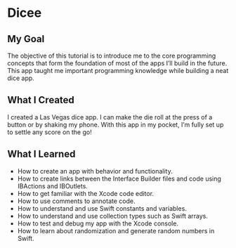 # Dicee

## My Goal

The objective of this tutorial is to introduce me to the core programming concepts that form the foundation of most of the apps I’ll build in the future. This app taught me important programming knowledge while building a neat dice app.

## What I Created

I created a Las Vegas dice app. I can make the die roll at the press of a button or by shaking my phone. With this app in my pocket, I’m fully set up to settle any score on the go!

## What I Learned

* How to create an app with behavior and functionality.
* How to create links between the Interface Builder files and code using IBActions and IBOutlets.
* How to get familiar with the Xcode code editor.
* How to use comments to annotate code.
* How to understand and use Swift constants and variables.
* How to understand and use collection types such as Swift arrays.
* How to test and debug my app with the Xcode console.
* How to learn about randomization and generate random numbers in Swift.
